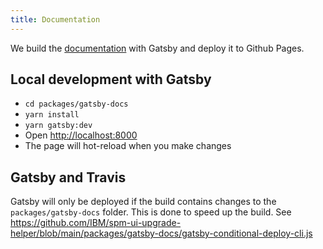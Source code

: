```yaml
---
title: Documentation
---
```


We build the [documentation](https://ibm.github.io/spm-ui-upgrade-helper/) with Gatsby and deploy it to Github Pages.

## Local development with Gatsby

- `cd packages/gatsby-docs`
- `yarn install`
- `yarn gatsby:dev`
- Open [http://localhost:8000](http://localhost:8000)
- The page will hot-reload when you make changes

## Gatsby and Travis

Gatsby will only be deployed if the build contains changes to the `packages/gatsby-docs` folder. This is done to speed up the build. See https://github.com/IBM/spm-ui-upgrade-helper/blob/main/packages/gatsby-docs/gatsby-conditional-deploy-cli.js

